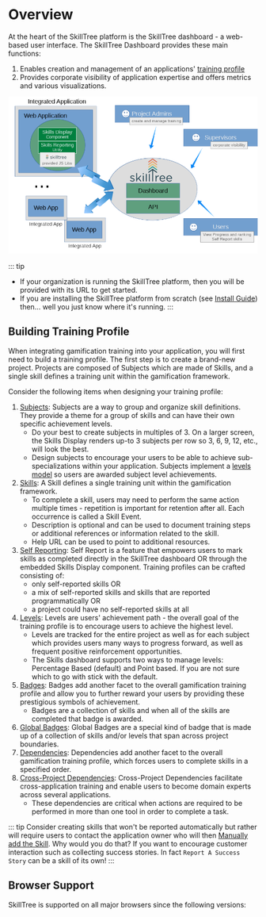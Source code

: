 # Overview

At the heart of the SkillTree platform is the SkillTree dashboard - a web-based user interface. 
The SkillTree Dashboard provides these main functions: 
1. Enables creation and management of an applications' [training profile](/dashboard/user-guide/#building-training-profile)
1. Provides corporate visibility of application expertise and offers metrics and various visualizations.  

![Skills Platform Overview Image](../../overview/diagrams/SkillTreePlatformOverview.png)

::: tip
- If your organization is running the SkillTree platform, then you will be provided with its URL to get started. 
- If you are installing the SkillTree platform from scratch (see [Install Guide](/dashboard/install-guide/)) then... well you just know where it's running. 
:::

## Building Training Profile

When integrating gamification training into your application, you will first need to build a training profile. 
The first step is to create a brand-new project. 
Projects are composed of Subjects which are made of Skills, and a single skill defines a training unit within the gamification framework. 

Consider the following items when designing your training profile:

1. [Subjects](/dashboard/user-guide/subjects.html): Subjects are a way to group and organize skill definitions. They provide a theme for a group of skills and can have their own specific achievement levels.
   - Do your best to create subjects in multiples of 3. On a larger screen, the Skills Display renders up-to 3 subjects per row so 3, 6, 9, 12, etc., will look the best. 
   - Design subjects to encourage your users to be able to achieve sub-specializations within your application. Subjects implement a [levels model](/dashboard/user-guide/levels.html) so users are awarded subject level achievements.
1. [Skills](/dashboard/user-guide/skills.html): A Skill defines a single training unit within the gamification framework.
   - To complete a skill, users may need to perform the same action multiple times - repetition is important for retention after all. Each occurrence is called a Skill Event.
   - Description is optional and can be used to document training steps or additional references or information related to the skill. 
   - Help URL can be used to point to additional resources.
1. [Self Reporting](/dashboard/user-guide/self-reporting.html): Self Report is a feature that empowers users to mark skills as completed directly in the SkillTree dashboard OR through the embedded Skills Display component. Training profiles can be crafted consisting of:
   - only self-reported skills OR
   - a mix of self-reported skills and skills that are reported programmatically OR
   - a project could have no self-reported skills at all
1. [Levels](/dashboard/user-guide/levels.html): Levels are users' achievement path - the overall goal of the training profile is to encourage users to achieve the highest level. 
   - Levels are tracked for the entire project as well as for each subject which provides users many ways to progress forward, as well as frequent positive reinforcement opportunities.
   - The Skills dashboard supports two ways to manage levels: Percentage Based (default) and Point based. If you are not sure which to go with stick with the default.    
1. [Badges](/dashboard/user-guide/badges.html): Badges add another facet to the overall gamification training profile and allow you to further reward your users by providing these prestigious symbols of achievement. 
   - Badges are a collection of skills and when all of the skills are completed that badge is awarded.
1. [Global Badges](/dashboard/user-guide/badges.html#global-badges): Global Badges are a special kind of badge that is made up of a collection of skills and/or levels that span across project boundaries.
1. [Dependencies](/dashboard/user-guide/dependencies.html): Dependencies add another facet to the overall gamification training profile, which forces users to complete skills in a specified order.
1. [Cross-Project Dependencies](/dashboard/user-guide/dependencies.html#cross-project-dependencies): Cross-Project Dependencies facilitate cross-application training and enable users to become domain experts across several applications. 
   - These dependencies are critical when actions are required to be performed in more than one tool in order to complete a task.

::: tip
Consider creating skills that won't be reported automatically but rather will require users to contact the application owner who will then 
[Manually add the Skill](/dashboard/user-guide/skills.html#manually-add-skill-event). Why would you do that? If you want to encourage
customer interaction such as collecting success stories. In fact ``Report A Success Story`` can be a skill of its own!
:::

## Browser Support

SkillTree is supported on all major browsers since the following versions:

<browser-support />
